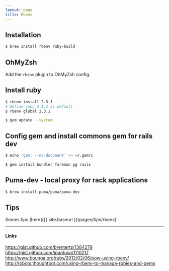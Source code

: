 ```yaml
---
layout: page
title: Rbenv
---
```


## Installation

```bash
$ brew install rbenv ruby-build
```

## OhMyZsh

Add the `rbenv` plugin to OhMyZsh config.

## Install ruby

```bash
$ rbenv install 2.3.1
# Define ruby 2.1.2 as default
$ rbenv global 2.3.1
```

```bash
$ gem update --system
```

## Config gem and install commons gem for rails dev

```bash
$ echo 'gem: --no-document' >> ~/.gemrc
```

```bash
$ gem install bundler foreman pg rails
```

## Puma-dev - local proxy for rack applications

```bash
$ brew install puma/puma/puma-dev
```

## Tips

Somes tips [here]({{ site.baseurl }}/pages/tips/rbenv).

---

#### Links

https://gist.github.com/brentertz/1384279  
https://gist.github.com/jpantuso/1110217  
http://www.bounga.org/ruby/2012/02/06/pow-using-rbenv/
http://robots.thoughtbot.com/using-rbenv-to-manage-rubies-and-gems
